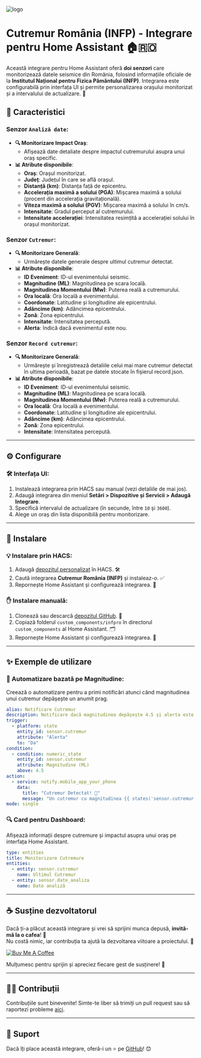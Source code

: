 ![logo](https://github.com/user-attachments/assets/4bef00a2-ff4b-4494-9d8a-ed3740671c04)


# Cutremur România (INFP) - Integrare pentru Home Assistant 🏠🇷🇴

Această integrare pentru Home Assistant oferă **doi senzori** care monitorizează datele seismice din România, folosind informațiile oficiale de la **Institutul Național pentru Fizica Pământului (INFP)**. Integrarea este configurabilă prin interfața UI și permite personalizarea orașului monitorizat și a intervalului de actualizare. 🚀

## 🌟 Caracteristici

### Senzor `Analiză date`:
- **🔍 Monitorizare Impact Oraș**:
  - Afișează date detaliate despre impactul cutremurului asupra unui oraș specific.
- **📊 Atribute disponibile**:
  - **Oraș**: Orașul monitorizat.
  - **Județ**: Județul în care se află orașul.
  - **Distanță (km)**: Distanța față de epicentru.
  - **Accelerația maximă a solului (PGA)**: Mișcarea maximă a solului (procent din accelerația gravitațională).
  - **Viteza maximă a solului (PGV)**: Mișcarea maximă a solului în cm/s.
  - **Intensitate**: Gradul perceput al cutremurului.
  - **Intensitate accelerației**: Intensitatea resimțită a accelerației solului în orașul monitorizat.


### Senzor `Cutremur`:
- **🔍 Monitorizare Generală**:
  - Urmărește datele generale despre ultimul cutremur detectat.
- **📊 Atribute disponibile**:
  - **ID Eveniment**: ID-ul evenimentului seismic.
  - **Magnitudine (ML)**: Magnitudinea pe scara locală.
  - **Magnitudinea Momentului (Mw)**: Puterea reală a cutremurului.
  - **Ora locală**: Ora locală a evenimentului.
  - **Coordonate**: Latitudine și longitudine ale epicentrului.
  - **Adâncime (km)**: Adâncimea epicentrului.
  - **Zonă**: Zona epicentrului.
  - **Intensitate**: Intensitatea percepută.
  - **Alerta**: Indică dacă evenimentul este nou.

### Senzor `Record cutremur`:
- **🔍 Monitorizare Generală**:
  - Urmărește și înregistrează detaliile celui mai mare cutremur detectat în ultima perioadă, bazat pe datele stocate în fișierul record.json.
- **📊 Atribute disponibile**:
  - **ID Eveniment**: ID-ul evenimentului seismic.
  - **Magnitudine (ML)**: Magnitudinea pe scara locală.
  - **Magnitudinea Momentului (Mw)**: Puterea reală a cutremurului.
  - **Ora locală**: Ora locală a evenimentului.
  - **Coordonate**: Latitudine și longitudine ale epicentrului.
  - **Adâncime (km)**: Adâncimea epicentrului.
  - **Zonă**: Zona epicentrului.
  - **Intensitate**: Intensitatea percepută.

---

## ⚙️ Configurare

### 🛠️ Interfața UI:
1. Instalează integrarea prin HACS sau manual (vezi detaliile de mai jos). 
2. Adaugă integrarea din meniul **Setări > Dispozitive și Servicii > Adaugă Integrare**.
3. Specifică intervalul de actualizare (în secunde, între `10` și `3600`).
4. Alege un oraș din lista disponibilă pentru monitorizare.

---

## 🚀 Instalare

### 💡 Instalare prin HACS:
1. Adaugă [depozitul personalizat](https://github.com/cnecrea/infpro) în HACS. 🛠️
2. Caută integrarea **Cutremur România (INFP)** și instaleaz-o. ✅
3. Repornește Home Assistant și configurează integrarea. 🔄

### ✋ Instalare manuală:
1. Clonează sau descarcă [depozitul GitHub](https://github.com/cnecrea/infpro). 📂
2. Copiază folderul `custom_components/infpro` în directorul `custom_components` al Home Assistant. 🗂️
3. Repornește Home Assistant și configurează integrarea. 🔧

---

## ✨ Exemple de utilizare

### 🔔 Automatizare bazată pe Magnitudine:
Creează o automatizare pentru a primi notificări atunci când magnitudinea unui cutremur depășește un anumit prag.

```yaml
alias: Notificare Cutremur
description: Notificare dacă magnitudinea depășește 4.5 și alerta este "Da"
trigger:
  - platform: state
    entity_id: sensor.cutremur
    attribute: "Alerta"
    to: "Da"
condition:
  - condition: numeric_state
    entity_id: sensor.cutremur
    attribute: Magnitudine (ML)
    above: 4.5
action:
  - service: notify.mobile_app_your_phone
    data:
      title: "Cutremur Detectat! 🌋"
      message: "Un cutremur cu magnitudinea {{ states('sensor.cutremur') }} a fost detectat."
mode: single
```

### 🔍 Card pentru Dashboard:
Afișează informații despre cutremure și impactul asupra unui oraș pe interfața Home Assistant.

```yaml
type: entities
title: Monitorizare Cutremure
entities:
  - entity: sensor.cutremur
    name: Ultimul Cutremur
  - entity: sensor.date_analiza
    name: Date analiză
```

---

## ☕ Susține dezvoltatorul

Dacă ți-a plăcut această integrare și vrei să sprijini munca depusă, **invită-mă la o cafea**! 🫶  
Nu costă nimic, iar contribuția ta ajută la dezvoltarea viitoare a proiectului. 🙌  

[![Buy Me A Coffee](https://img.shields.io/badge/Buy%20Me%20A%20Coffee-Susține%20dezvoltatorul-orange?style=for-the-badge&logo=buy-me-a-coffee)](https://buymeacoffee.com/cnecrea)

Mulțumesc pentru sprijin și apreciez fiecare gest de susținere! 🤗

--- 

## 🧑‍💻 Contribuții

Contribuțiile sunt binevenite! Simte-te liber să trimiți un pull request sau să raportezi probleme [aici](https://github.com/cnecrea/infpro/issues).

---

## 🌟 Suport
Dacă îți place această integrare, oferă-i un ⭐ pe [GitHub](https://github.com/cnecrea/infpro/)! 😊
